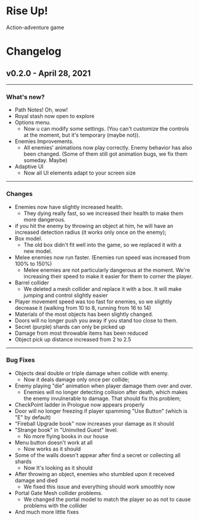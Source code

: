# Rise Up!
Action-adventure game

# Changelog

## v0.2.0 - April 28, 2021
___

### What's new?

- Path Notes! Oh, wow!
- Royal stash now open to explore 
- Options menu.
  - Now u can modify some settings. (You can't customize the controls at the moment, but it's temporary (maybe not)). 
- Enemies Improvements.
  - All enemies' animations now play correctly. Enemy behavior has also been changed. (Some of them still got animation bugs, we fix them someday. Maybe) 
- Adaptive UI
  - Now all UI elements adapt to your screen size 
___

### Changes

- Enemies now have slightly increased health.
  - They dying really fast, so we increased their health to make them more dangerous.
- if you hit the enemy by throwing an object at him, he will have an increased detection radius (it works only once on the enemy);
- Box model.
  - The old box didn't fit well into the game, so we replaced it with a new model. 
- Melee enemies now run faster. (Enemies run speed was increased from 100% to 150%)
  - Melee enemies are not particularly dangerous at the moment. We're increasing their speed to make it easier for them to corner the player. 
- Barrel collider
  - We deleted a mesh collider and replace it with a box. It will make jumping and control slightly easier 
- Player movement speed was too fast for enemies, so we slightly decrease it (walking from 10 to 8, running from 16 to 14)
- Materials of the most objects has been slightly changed.
- Doors will no longer push you away if you stand too close to them.
- Secret (purple) shards can only be picked up 
- Damage from most throwable items has been reduced
- Object pick up distance increased from 2 to 2.5
___

### Bug Fixes

- Objects deal double or triple damage when collide with enemy.
  - Now it deals damage only once per collide;
- Enemy playing "die" animation when player damage them over and over.
  - Enemies will no longer detecting collision after death, which makes the enemy invulnerable to damage. That should fix this problem;
- CheckPoint ladder in Prologue now appears properly
- Door will no longer freezing if player spamming "Use Button" (which is "E" by default)
- "Fireball Upgrade book" now increases your damage as it should  
- "Strange book" in "Uninvited Guest" level. 
  - No more flying books in our house
- Menu button doesn't work at all
  - Now works as it should
- Some of the walls doesn't appear after find a secret or collecting all shards
  - Now It's looking as it should
- After throwing an object, enemies who stumbled upon it received damage and died
  - We fixed this issue and everything should work smoothly now 
- Portal Gate Mesh collider problems.
  - We changed the portal model to match the player so as not to cause problems with the collider 
- And much more little fixes
